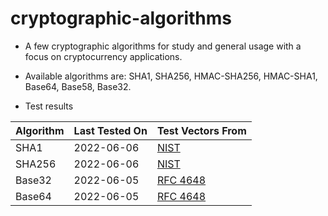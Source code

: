 # cryptographic-algorithms

* A few cryptographic algorithms for study and general usage with a focus on cryptocurrency applications.

* Available algorithms are: SHA1, SHA256, HMAC-SHA256, HMAC-SHA1, Base64, Base58, Base32.

* Test results

| Algorithm     | Last Tested On  | Test Vectors From|
| ------------- | -------------   | ------------- |
| SHA1          | 2022-06-06      | [NIST](https://csrc.nist.gov/Projects/Cryptographic-Algorithm-Validation-Program/Secure-Hashing)|
| SHA256        | 2022-06-06      | [NIST](https://csrc.nist.gov/Projects/Cryptographic-Algorithm-Validation-Program/Secure-Hashing)|
| Base32        | 2022-06-05      | [RFC 4648](https://datatracker.ietf.org/doc/html/rfc4648#section-10)|
| Base64        | 2022-06-05      | [RFC 4648](https://datatracker.ietf.org/doc/html/rfc4648#section-10)|
